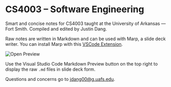 # CS4003 – Software Engineering
Smart and concise notes for CS4003 taught at the University of Arkansas — Fort Smith. Compiled and edited by Justin Dang.

Raw notes are written in Markdown and can be used with Marp, a slide deck writer. You can install Marp with this [VSCode Extension](https://marketplace.visualstudio.com/items?itemName=marp-team.marp-vscode).

![Open Preview](https://raw.githubusercontent.com/marp-team/marp-vscode/main/docs/new-file.gif)

Use the Visual Studio Code Markdown Preview button on the top right to display the raw ``.md`` files in slide deck form.

Questions and concerns go to jdang00@g.uafs.edu.